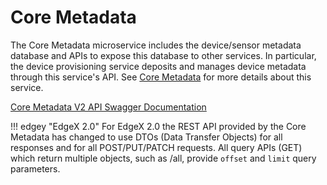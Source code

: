 # Core Metadata

The Core Metadata microservice includes the device/sensor metadata database
and APIs to expose this database to other services. In particular, the
device provisioning service deposits and manages device metadata through
this service's API. See [Core Metadata](../../microservices/core/metadata/Ch-Metadata.md) for more details about this service.

[Core Metadata V2 API Swagger Documentation](https://app.swaggerhub.com/apis-docs/EdgeXFoundry1/core-metadata)

!!! edgey "EdgeX 2.0"
    For EdgeX 2.0 the REST API provided by the Core Metadata has changed to use DTOs (Data Transfer Objects) for all responses and for all POST/PUT/PATCH requests.  All query APIs (GET) which return multiple objects, such as /all, provide `offset` and `limit` query parameters.

